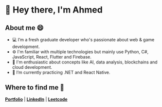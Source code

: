 # 👋 Hey there, I'm **Ahmed** 

## About me 😄
- 💻 I’m a fresh graduate developer who's passionate about web & game development.
- ⚙️ I'm familiar with multiple technologies but mainly use Python, C#, JavaScript, React, Flutter and Firebase.
- 🧠 I'm enthusiastic about concepts like AI, data analysis, blockchains and cloud development.
- 🌱 I’m currently practicing .NET and React Native.

## Where to find me 👀
[**Portfolio**](https://ahmedkhalifadev.com/)   |   [**LinkedIn**](https://www.linkedin.com/in/ak1o9/)   |   [**Leetcode**](https://leetcode.com/AK1o9/) 

<!--
**AK1o9/AK1o9** is a ✨ _special_ ✨ repository because its `README.md` (this file) appears on your GitHub profile.

Here are some ideas to get you started:

- 🔭 I’m currently working on ...
- 🌱 I’m currently learning ...
- 👯 I’m looking to collaborate on ...
- 🤔 I’m looking for help with ...
- 💬 Ask me about ...
- 📫 How to reach me: ...
- 😄 Pronouns: ...
- ⚡ Fun fact: ...
-->
